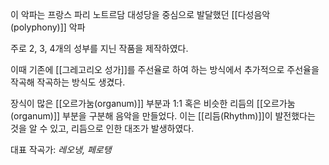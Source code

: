 이 악파는 프랑스 파리 노트르담 대성당을 중심으로 발달했던 [[다성음악(polyphony)]] 악파

주로 2, 3, 4개의 성부를 지닌 작품을  제작하였다. 

이때 기존에 [[그레고리오 성가]]를 주선율로 하여 하는 방식에서 추가적으로 주선율을 작곡해 작곡하는 방식도 생겼다. 

장식이 많은 [[오르가눔(organum)]] 부분과 1:1 혹은 비슷한 리듬의 [[오르가눔(organum)]] 부분을 구분해 음악을 만들었다. 이는 [[리듬(Rhythm)]]이 발전했다는 것을 알 수 있고, 리듬으로 인한 대조가 발생하였다.

대표 작곡가: *레오냉, 페로탱*
